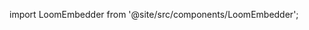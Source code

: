 import LoomEmbedder from '@site/src/components/LoomEmbedder';

<LoomEmbedder 
    VLink='https://www.loom.com/embed/73c02a71ebbe428aba9381f575cf6602?sid=85b9b066-3a77-4f5f-947a-68716e0a7d33'>
</LoomEmbedder>